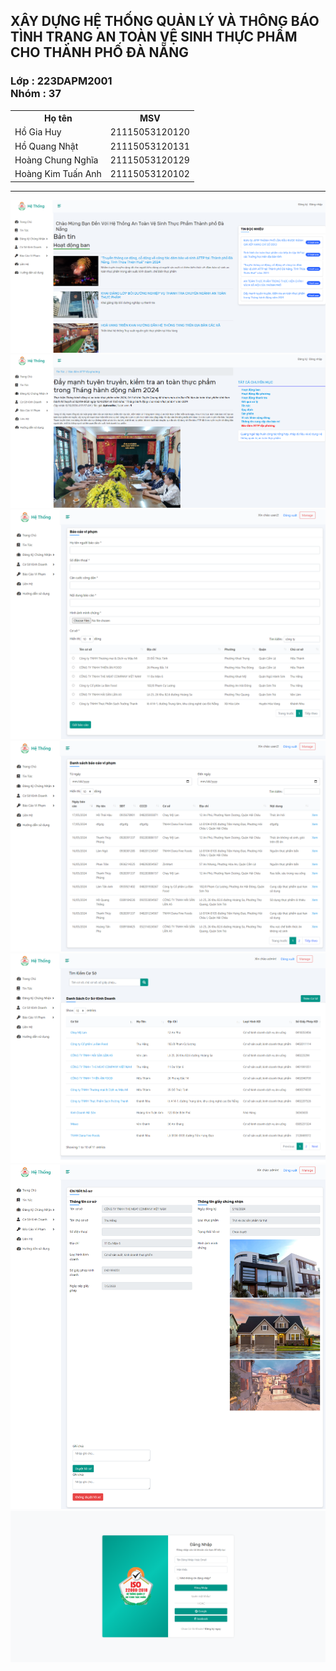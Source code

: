 <h2>XÂY DỰNG HỆ THỐNG QUẢN LÝ VÀ THÔNG BÁO TÌNH TRẠNG AN TOÀN VỆ SINH THỰC PHẨM CHO THÀNH PHỐ ĐÀ NẴNG</h2>

<h3>Lớp	: 223DAPM2001 <br> Nhóm	: 37</h3>

<table>
  <tr>
    <th>Họ tên</th>
    <th>MSV</th>
  </tr>
  <tr>
    <td>Hồ Gia Huy</td>
    <td>21115053120120</td>
  </tr>
  <tr>
    <td>Hồ Quang Nhật</td>
    <td>21115053120131</td>
  </tr>
  <tr>
    <td>Hoàng Chung Nghĩa</td>
    <td>21115053120129</td>
  </tr>
  <tr>
    <td>Hoàng Kim Tuấn Anh</td>
    <td>21115053120102</td>
  </tr>
</table>

---

![preview1](Preview/preview_1.png)
![preview2](Preview/preview_2.png)
![preview3](Preview/preview_3.png)
![preview4](Preview/preview_4.png)
![preview5](Preview/preview_5.png)
![preview6](Preview/preview_6.png)
![preview7](Preview/preview_7.png)